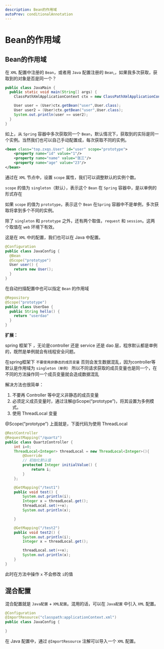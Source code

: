 ```yaml
---
description: Bean的作用域
autoPrev: conditionalAnnotation
---
```


# Bean的作用域

## Bean的作用域
在 `XML` 配置中注册的 `Bean`，或者用 `Java` 配置注册的 `Bean`,，如果我多次获取，获取到的对象是否是同一个？
```java
public class JavaMain {
  public static void main(String[] args) {
    ClassPathXmlApplicationContext ctx = new ClassPathXmlApplicationContext("applicationContext.xml");

    User user = (User)ctx.getBean("user",User.class);
    User user2 = (User)ctx.getBean("user",User.class);
    System.out.println(user == user2);
  }
}
```
如上，从 `Spring` 容器中多次获取同一个 `Bean`，默认情况下，获取到的实际是同一个实例。当然我们也可以自己手动配置成，每次获取不同的实例。

```xml
<bean class="top.zxqs.User" id="user" scope="prototype">
    <property name="id" value="1"/>
    <property name="name" value="张三"/>
    <property name="age" value="23"/>
</bean>
```

通过在 `XML` 节点中，设置 `scope` 属性，我们可以调整默认的实例个数。

`scope` 的值为 `singleton`（默认），表示这个 `Bean` 在 `Spring` 容器中，是以单例的形式存在

如果 `scope` 的值为 `prototype`，表示这个 `Bean` 在`Spring` 容器中不是单例，多次获取将拿到多个不同的实例。

除了 `singleton` 和 `prototype` 之外，还有两个取值，`request` 和 `session`。这两个取值在 `web` 环境下有效。

这是在 `XML` 中的配置，我们也可以在 Java 中配置。 

```java
@Configuration
public class JavaConfig {
  @Bean
  @Scope("prototype")
  User user() {
    return new User();   
  }
}
```

在自动扫描配置中也可以指定 `Bean` 的作用域
```java
@Repository
@Scope("prototype")
public class UserDao {
  public String hello() {
    return "userdao"
  }
}
```

**扩展：**

spring 框架下 ，无论是controller 还是 service 还是 dao 层，程序默认都是单例的，既然是单例就会有线程安全问题。

在spring框架下 `不要使用非静态的成员变量` 否则会发生数据混乱，因为controller等默认是作用域为 `singleton（单例）` 所以不同请求获取的成员变量也是同一个，在不同的方法操作同一个成员变量就会造成数据混乱

解决方法也很简单：
1. 不要再 Controller 等中定义非静态的成员变量
2. 必须定义成员变量时，通过注解@Scope(“prototype”)，将其设置为多例模式。
3. 使用 ThreadLocal 变量

@Scope(“prototype”) 上面就是，下面代码为使用 ThreadLocal

```java
@RestController
@RequestMapping("/quartz")
public class QuartzController {
    int i=0;
    ThreadLocal<Integer> threadLocal = new ThreadLocal<Integer>(){
        @Override
        // 初始化默认值
        protected Integer initialValue() {
            return i;
        }
    };

    @GetMapping("/test1")
    public void test() {
        System.out.println(i);
        Integer x = threadLocal.get();
        threadLocal.set(++x);
        System.out.println(x);

    }

    @GetMapping("/test2")
    public void test2() {
        System.out.println(i);
        Integer x = threadLocal.get();

        threadLocal.set(++x);
        System.out.println(x);
    }
}
```

此时在方法中操作 `x` 不会修改 `i`的值 

## 混合配置
混合配置就是 `Java配置` + `XML配置`。混用的话，可以在 `Java配置` 中引入 `XML` 配置。

```java
@Configuration
@ImportResource("classpath:applicationContext.xml")
public class JavaConfig {
 
}
```

在 Java 配置中，通过 `@ImportResource` 注解可以导入一个 `XML` 配置。